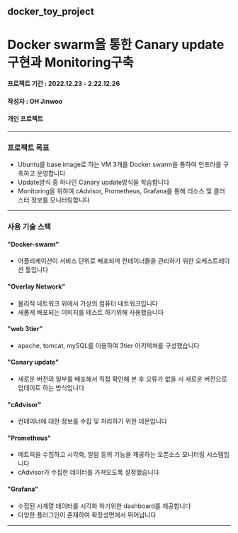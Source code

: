 ## docker_toy_project
# Docker swarm을 통한 Canary update구현과 Monitoring구축
#### 프로젝트 기간 : 2022.12.23 - 2.22.12.26
#### 작성자 : OH Jinwoo
#### 개인 프로젝트
---
### 프로젝트 목표
- Ubuntu를 base image로 하는 VM 3개를 Docker swarm을 통하여 인프라를 구축하고 운영합니다
- Update방식 중 하나인 Canary update방식을 학습합니다
- Monitoring을 위하여 cAdvisor, Prometheus, Grafana를 통해 리소스 및 클러스터 정보를 모니터링합니다
---
### 사용 기술 스택
#### "Docker-swarm"
- 어플리케이션이 서비스 단위로 배포되며 컨테이너들을 관리하기 위한 오케스트레이션 툴입니다
#### "Overlay Network"
- 물리적 네트워크 위에서 가상의 컴퓨터 네트워크입니다
- 새롭게 배포되는 이미지를 테스트 하기위해 사용했습니다
#### "web 3tier"
- apache, tomcat, mySQL를 이용하여 3tier 아키텍쳐를 구성했습니다
#### "Canary update"
- 새로운 버전의 일부를 배포해서 직접 확인해 본 후 오류가 없을 시 새로운 버전으로 업데이트 하는 방식입니다
#### "cAdvisor"
- 컨테이너에 대한 정보를 수집 및 처리하기 위한 데몬입니다
#### "Prometheus"
- 메트릭을 수집하고 시각화, 알람 등의 기능을 제공하는 오픈소스 모니터링 시스템입니다
- cAdvisor가 수집한 데이터를 가져오도록 설정했습니다
#### "Grafana"
- 수집된 시계열 데이터를 시각화 하기위한 dashboard를 제공합니다
- 다양한 플러그인이 존재하여 확장성면에서 뛰어납니다
---
